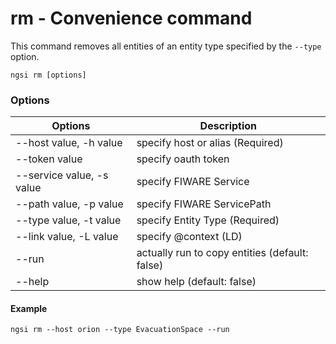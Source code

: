 # rm - Convenience command

This command removes all entities of an entity type specified by the `--type` option.


```console
ngsi rm [options]
```

### Options

| Options                   | Description                                    |
| ------------------------- | ---------------------------------------------- |
| --host value, -h value    | specify host or alias (Required)               |
| --token value             | specify oauth token                            |
| --service value, -s value | specify FIWARE Service                         |
| --path value, -p value    | specify FIWARE ServicePath                     |
| --type value, -t value    | specify Entity Type (Required)                 |
| --link value, -L value    | specify @context (LD)                          |
| --run                     | actually run to copy entities (default: false) |
| --help                    | show help (default: false)                     |

#### Example

```console
ngsi rm --host orion --type EvacuationSpace --run
```
